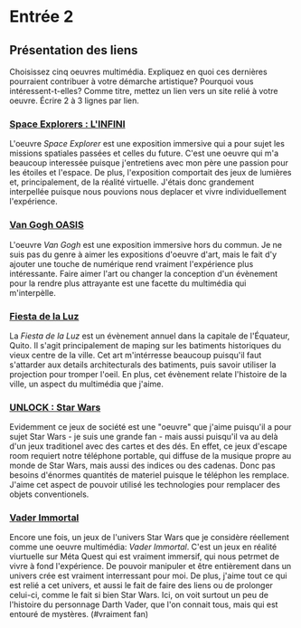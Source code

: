 # Entrée 2
## Présentation des liens
Choisissez cinq oeuvres multimédia. Expliquez en quoi ces dernières pourraient contribuer à votre démarche artistique? Pourquoi vous intéressent-t-elles? Comme titre, mettez un lien vers un site relié à votre oeuvre. Écrire 2 à 3 lignes par lien.

### [Space Explorers : L'INFINI](https://theinfiniteexperience.world/)
L'oeuvre *Space Explorer* est une exposition immersive qui a pour sujet les missions spatiales passées et celles du future. C'est une oeuvre qui m'a beaucoup interessée puisque j'entretiens avec mon père une passion pour les étoiles et l'espace. De plus, l'exposition comportait des jeux de lumières et, principalement, de la réalité virtuelle. J'étais donc grandement interpellée puisque nous pouvions nous deplacer et vivre individuellement l'expérience.

### [Van Gogh OASIS](https://oasis.im/en/now-showing-van-gogh-distorsion/)
L'oeuvre *Van Gogh* est une exposition immersive hors du commun. Je ne suis pas du genre à aimer les expositions d'oeuvre d'art, mais le fait d'y ajouter une touche de numérique rend vraiment l'expérience plus intéressante. Faire aimer l'art ou changer la conception d'un évènement pour la rendre plus attrayante est une facette du multimédia qui m'interpèlle.

### [Fiesta de la Luz](https://www.eluniverso.com/noticias/2016/10/17/nota/5860609/fiesta-luz-maravilla-quitenos-visitantes/)
La *Fiesta de la Luz* est un évènement annuel dans la capitale de l'Équateur, Quito. Il s'agit principalement de maping sur les batiments historiques du vieux centre de la ville. Cet art m'intérresse beaucoup puisqu'il faut s'attarder aux details architecturals des batiments, puis savoir utiliser la projection pour tromper l'oeil. En plus, cet évènement relate l'histoire de la ville, un aspect du multimédia que j'aime. 

### [UNLOCK : Star Wars](https://boardgamegeek.com/boardgame/312267/star-wars-unlock) 
Evidemment ce jeux de société est une "oeuvre" que j'aime puisqu'il a pour sujet Star Wars - je suis une grande fan - mais aussi puisqu'il va au delà d'un jeux traditionel avec des cartes et des dés. En effet, ce jeux d'escape room requiert notre téléphone portable, qui diffuse de la musique propre au monde de Star Wars, mais aussi des indices ou des cadenas. Donc pas besoins d'énormes quantités de materiel puisque le téléphon les remplace. J'aime cet aspect de pouvoir utilisé les technologies pour remplacer des objets conventionels.

### [Vader Immortal](https://www.oculus.com/experiences/quest/2108775495884888/?utm_source=www.google.com&utm_medium=oculusredirect&locale=fr-fr&store=quest&item_id=2108775495884888&r=1) 
Encore une fois, un jeux de l'univers Star Wars que je considère réellement comme une oeuvre multimédia: *Vader Immortal*. C'est un jeux en réalité viurtuelle sur Méta Quest qui est vraiment immersif, qui nous petrmet de vivre à fond l'expérience. De pouvoir manipuler et être entièrement dans un univers crée est vraiment interressant pour moi. De plus, j'aime tout ce qui est relié a cet univers, et aussi le fait de faire des liens ou de prolonger celui-ci, comme le fait si bien Star Wars. Ici, on voit surtout un peu de l'histoire du personnage Darth Vader, que l'on connait tous, mais qui est entouré de mystères. (#vraiment fan)

